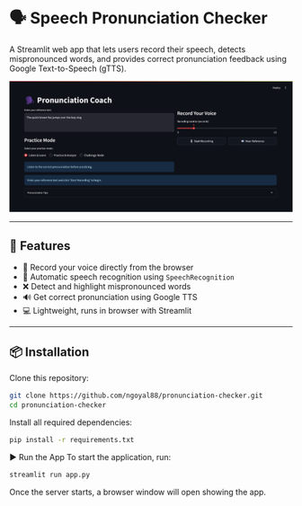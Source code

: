 # 🗣️ Speech Pronunciation Checker

A Streamlit web app that lets users record their speech, detects mispronounced words, and provides correct pronunciation feedback using Google Text-to-Speech (gTTS).

![App Screenshot](pic.jpeg)

---

## 🚀 Features

- 🎤 Record your voice directly from the browser
- 🧠 Automatic speech recognition using `SpeechRecognition`
- ❌ Detect and highlight mispronounced words
- 🔊 Get correct pronunciation using Google TTS
- 💻 Lightweight, runs in browser with Streamlit

---

## 📦 Installation

Clone this repository:

```bash
git clone https://github.com/ngoyal88/pronunciation-checker.git
cd pronunciation-checker
```
Install all required dependencies:
```bash
pip install -r requirements.txt
```

▶️ Run the App
To start the application, run:
```bash
streamlit run app.py
```
Once the server starts, a browser window will open showing the app.
